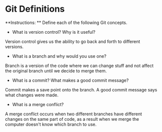 # Git Definitions

**Instructions: ** Define each of the following Git concepts.

* What is version control?  Why is it useful?

Version control gives us the ability to go back and forth to different versions.

* What is a branch and why would you use one?

Branch is a version of the code where we can change stuff and not affect the original branch until we decide to merge them.

* What is a commit? What makes a good commit message?

Commit makes a save point onto the branch. A good commit message says what changes were made.

* What is a merge conflict?

A merge conflict occurs when two different branches have different changes on the same part of code, as a result when we merge the computer doesn't know which branch to use.